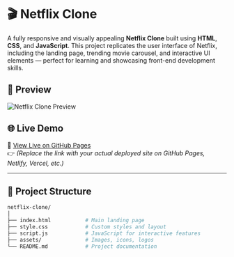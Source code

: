 # 🎬 Netflix Clone

A fully responsive and visually appealing **Netflix Clone** built using **HTML**, **CSS**, and **JavaScript**. 
This project replicates the user interface of Netflix, including the landing page, trending movie carousel, and
interactive UI elements — perfect for learning and showcasing front-end development skills.

## 📸 Preview

![Netflix Clone Preview](preview.png) <!-- Replace with your actual image or demo link -->

## 🌐 Live Demo

🚀 [View Live on GitHub Pages](https://yourusername.github.io/netflix-clone)  
👉 *(Replace the link with your actual deployed site on GitHub Pages, Netlify, Vercel, etc.)*

---

## 📁 Project Structure

```bash
netflix-clone/
│
├── index.html           # Main landing page
├── style.css            # Custom styles and layout
├── script.js            # JavaScript for interactive features
├── assets/              # Images, icons, logos
└── README.md            # Project documentation
